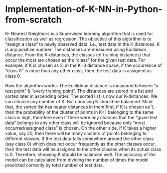 # Implementation-of-K-NN-in-Python-from-scratch


K- Nearest Neighbors is a Supervised learning algorithm that is used for classification as well as regression. The objective of this algorithm is to “assign a class” to newly observed data, i.e., test data in the K distances. K is any positive number. The distances are measured using Euclidean distance. From the K-distances, the classes (of training instances) that occur the most are chosen as the “class” for the given test data. For example, if K is chosen as 3, in the K=3 distance space, if the occurrence of “class 0” is more than any other class, then the test data is assigned as class 0.  

How the algorithm works:
    The Euclidean distance is measured between “a test point” & “every training point”. The distances are stored in a list and sorted later in ascending order. The sorted list is now our K-distances. We can choose any number of K. But choosing K should be balanced. Mind that, the sorted list has nearer distances in them first, if K is chosen as 1, then the probability of the cluster of points in K=1 belonging to the same class is high, therefore even if there were any chances that the “given test data” belongs to any other class will be ignored because only “most occurred/assigned class” is chosen. On the other side, if K takes a higher value, say 20, then there will be many clusters of points belonging to different classes. If the test data falls somewhere around the other class (say class 0) which does not occur frequently as the other classes occur, then the test data will be assigned to the other classes when its actual class is 0. Therefore, choosing K should be balanced well. The accuracy of the model can be calculated from dividing the number of times the model predicted correctly by total number of test data.
